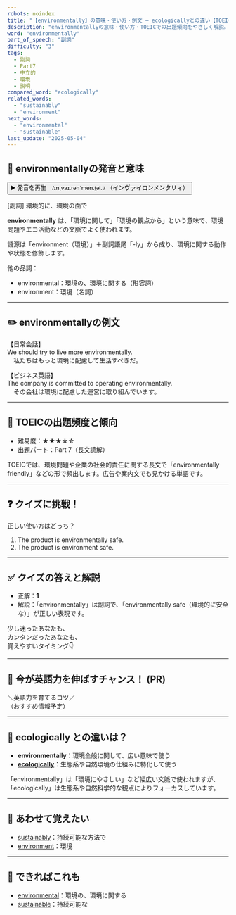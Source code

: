 ```yaml
---
robots: noindex
title: "【environmentally】の意味・使い方・例文 ― ecologicallyとの違い【TOEIC英単語】"
description: "environmentallyの意味・使い方・TOEICでの出題傾向をやさしく解説。例文・クイズ付きでecologicallyとの違いもわかりやすく学べます。"
word: "environmentally"
part_of_speech: "副詞"
difficulty: "3"
tags:
  - 副詞
  - Part7
  - 中立的
  - 環境
  - 説明
compared_word: "ecologically"
related_words:
  - "sustainably"
  - "environment"
next_words:
  - "environmental"
  - "sustainable"
last_update: "2025-05-04"
---
```


## 🔰 environmentallyの発音と意味

<button class="play-audio" onclick="playTTS('environmentally')">
  <span class="play-audio-main">
    ▶️ 発音を再生　/ɪnˌvaɪ.rənˈmen.t̬əl.i/
  </span>
  <span class="play-audio-sub">
    （インヴァイロンメンタリィ）
  </span>
</button>

[副詞] 環境的に、環境の面で

**environmentally** は、「環境に関して」「環境の観点から」という意味で、環境問題やエコ活動などの文脈でよく使われます。

語源は「environment（環境）」＋副詞語尾「-ly」から成り、環境に関する動作や状態を修飾します。

他の品詞：  
- environmental：環境の、環境に関する（形容詞）
- environment：環境（名詞）

---

## ✏️ environmentallyの例文

【日常会話】  
We should try to live more environmentally.  
　私たちはもっと環境に配慮して生活すべきだ。

【ビジネス英語】  
The company is committed to operating environmentally.  
　その会社は環境に配慮した運営に取り組んでいます。

---

## 🎯 TOEICの出題頻度と傾向

- 難易度：★★★☆☆
- 出題パート：Part 7（長文読解）

TOEICでは、環境問題や企業の社会的責任に関する長文で「environmentally friendly」などの形で頻出します。広告や案内文でも見かける単語です。

---

## ❓ クイズに挑戦！

正しい使い方はどっち？

1. The product is environmentally safe.  
2. The product is environment safe.

---

## ✅ クイズの答えと解説

- 正解：**1**
- 解説：「environmentally」は副詞で、「environmentally safe（環境的に安全な）」が正しい表現です。

少し迷ったあなたも、  
カンタンだったあなたも、  
覚えやすいタイミング👇️

---

## 🚀 今が英語力を伸ばすチャンス！ (PR)

<div class="info-center">
＼英語力を育てるコツ／<br>  
（おすすめ情報予定）
</div>

---

## 🤔  ecologically との違いは？

- **environmentally**：環境全般に関して、広い意味で使う
- **[ecologically](/word/ecologically/)**：生態系や自然環境の仕組みに特化して使う

「environmentally」は「環境にやさしい」など幅広い文脈で使われますが、「ecologically」は生態系や自然科学的な観点によりフォーカスしています。

---

## 🧩 あわせて覚えたい

- [sustainably](/word/sustainably/)：持続可能な方法で
- [environment](/word/environment/)：環境

---

## 📖 できればこれも

- [environmental](/word/environmental/)：環境の、環境に関する
- [sustainable](/word/sustainable/)：持続可能な

<!-- cvid: aid31_bid04 -->
